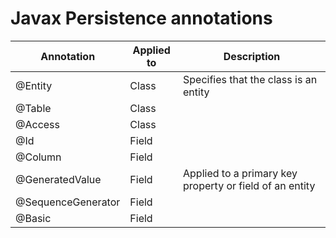 # Javax Persistence annotations


Annotation								|	Applied to	|	Description
----------------------------------------|---------------|--------------------------
@Entity									|	Class		|	Specifies that the class is an entity
@Table									|	Class		|	
@Access									|	Class		|	
@Id										|	Field		|	
@Column									|	Field		|	
@GeneratedValue							|	Field		|	Applied to a primary key property or field of an entity
@SequenceGenerator						|	Field		|	
@Basic									|	Field		|	


